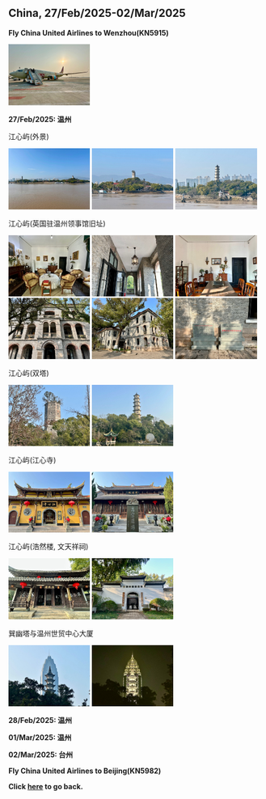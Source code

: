 ## China, 27/Feb/2025-02/Mar/2025

**Fly China United Airlines to Wenzhou(KN5915)**

<img src="../20250227CN_photos/IMG_7298.jpeg" width="32%">

**27/Feb/2025: 温州**

江心屿(外景)

<img src="../20250227CN_photos/IMG_7301.jpeg" width="32%">
<img src="../20250227CN_photos/IMG_7304.jpeg" width="32%">
<img src="../20250227CN_photos/IMG_7306.jpeg" width="32%">

江心屿(英国驻温州领事馆旧址)

<img src="../20250227CN_photos/IMG_7311.jpeg" width="32%">
<img src="../20250227CN_photos/IMG_7312.jpeg" width="32%">
<img src="../20250227CN_photos/IMG_7313.jpeg" width="32%">
<img src="../20250227CN_photos/IMG_7319.jpeg" width="32%">
<img src="../20250227CN_photos/IMG_7314.jpeg" width="32%">
<img src="../20250227CN_photos/IMG_7308.jpeg" width="32%">

江心屿(双塔)

<img src="../20250227CN_photos/IMG_7321.jpeg" width="32%">
<img src="../20250227CN_photos/IMG_7325.jpeg" width="32%">

江心屿(江心寺)

<img src="../20250227CN_photos/IMG_7330.jpeg" width="32%">
<img src="../20250227CN_photos/IMG_7331.jpeg" width="32%">

江心屿(浩然楼, 文天祥祠)

<img src="../20250227CN_photos/IMG_7334.jpeg" width="32%">
<img src="../20250227CN_photos/IMG_7338.jpeg" width="32%">

巽幽塔与温州世贸中心大厦

<img src="../20250227CN_photos/IMG_7339.jpeg" width="32%">
<img src="../20250227CN_photos/IMG_7354.jpeg" width="32%">

**28/Feb/2025: 温州**

**01/Mar/2025: 温州**

**02/Mar/2025: 台州**

**Fly China United Airlines to Beijing(KN5982)**

**Click [here](https://wqgcx.github.io/transport/) to go back.**
